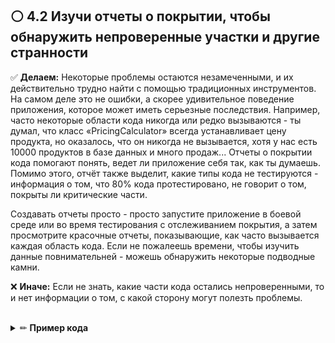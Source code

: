## ⚪ ️ 4.2 Изучи отчеты о покрытии, чтобы обнаружить непроверенные участки и другие странности

✅ **Делаем:**
Некоторые проблемы остаются незамеченными, и их действительно трудно найти с помощью традиционных инструментов. На самом деле это не ошибки, а скорее удивительное поведение приложения, которое может иметь серьезные последствия. Например, часто некоторые области кода никогда или редко вызываются - ты думал, что класс «PricingCalculator» всегда устанавливает цену продукта, но оказалось, что он никогда не вызывается, хотя у нас есть 10000 продуктов в базе данных и много продаж... Отчеты о покрытии кода помогают понять, ведет ли приложение себя так, как ты думаешь. Помимо этого, отчёт также выделит, какие типы кода не тестируются - информация о том, что 80% кода протестировано, не говорит о том, покрыты ли критические части.

Создавать отчеты просто - просто запустите приложение в боевой среде или во время тестирования с отслеживанием покрытия, а затем просмотрите красочные отчеты, показывающие, как часто вызывается каждая область кода. Если не пожалеешь времени, чтобы изучить данные повнимательней - можешь обнаружить некоторые подводные камни.
<br/>

❌ **Иначе:** Если не знать, какие части кода остались непроверенными, то и нет информации о том, с какой сторону могут полезть проблемы.

<br/>

<details><summary>✏ <b>Пример кода</b></summary>

<br/>

### 👎 Неправильно: Что не так с этим отчётом о покрытии? основан на реальном сценарии, в котором мы отслеживали использование нашего приложения в QA и выясняли интересные шаблоны входа в систему (Подсказка: количество неудачных попыток входа непропорционально, что-то явно не так. Наконец, выяснилось, на стороне фронтенда была ошибка, из-за которой клиент продолжал стучаться в backend API входа в систему).

![alt text](assets/bp-19-coverage-yoni-goldberg-nodejs-consultant.png "What’s wrong with this coverage report? based on a real-world scenario where we tracked our application usage in QA and find out interesting login patterns (Hint: the amount of login failures is non-proportional, something is clearly wrong. Finally it turned out that some frontend bug keeps hitting the backend login API)

</details>

<br/><br/>
